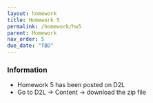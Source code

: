 ```yaml
---
layout: homework
title: Homework 5
permalink: /homework/hw5
parent: Homework
nav_order: 5
due_date: "TBD"
---
```


### Information
* Homework 5 has been posted on D2L
* Go to D2L -> Content -> download the zip file


